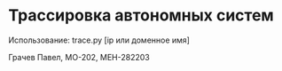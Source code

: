 # Трассировка автономных систем
Использование: trace.py [ip или доменное имя]

Грачев Павел, МО-202, МЕН-282203
